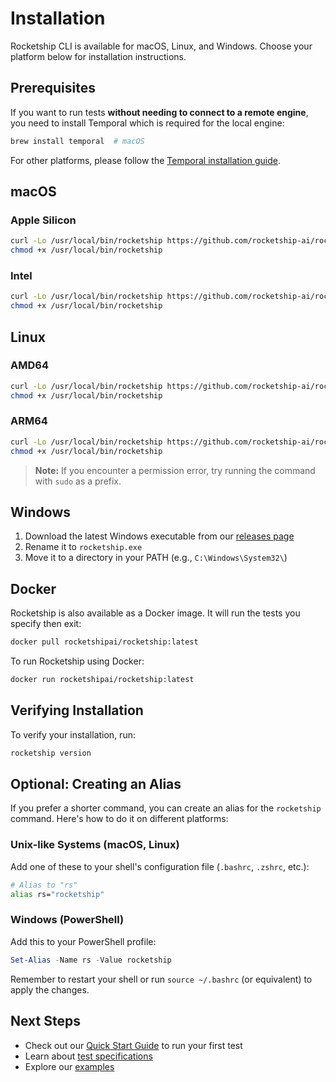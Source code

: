 # Installation

Rocketship CLI is available for macOS, Linux, and Windows. Choose your platform below for installation instructions.

## Prerequisites

If you want to run tests **without needing to connect to a remote engine**, you need to install Temporal which is required for the local engine:

```bash
brew install temporal  # macOS
```

For other platforms, please follow the [Temporal installation guide](https://docs.temporal.io/cli#install).

## macOS

### Apple Silicon

```bash
curl -Lo /usr/local/bin/rocketship https://github.com/rocketship-ai/rocketship/releases/latest/download/rocketship-darwin-arm64
chmod +x /usr/local/bin/rocketship
```

### Intel

```bash
curl -Lo /usr/local/bin/rocketship https://github.com/rocketship-ai/rocketship/releases/latest/download/rocketship-darwin-amd64
chmod +x /usr/local/bin/rocketship
```

## Linux

### AMD64

```bash
curl -Lo /usr/local/bin/rocketship https://github.com/rocketship-ai/rocketship/releases/latest/download/rocketship-linux-amd64
chmod +x /usr/local/bin/rocketship
```

### ARM64

```bash
curl -Lo /usr/local/bin/rocketship https://github.com/rocketship-ai/rocketship/releases/latest/download/rocketship-linux-arm64
chmod +x /usr/local/bin/rocketship
```
> **Note:** If you encounter a permission error, try running the command with `sudo` as a prefix.

## Windows

1. Download the latest Windows executable from our [releases page](https://github.com/rocketship-ai/rocketship/releases/latest/download/rocketship-windows-amd64.exe)
2. Rename it to `rocketship.exe`
3. Move it to a directory in your PATH (e.g., `C:\Windows\System32\`)

## Docker

Rocketship is also available as a Docker image. It will run the tests you specify then exit:

```bash
docker pull rocketshipai/rocketship:latest
```

To run Rocketship using Docker:

```bash
docker run rocketshipai/rocketship:latest
```

## Verifying Installation

To verify your installation, run:

```bash
rocketship version
```

## Optional: Creating an Alias

If you prefer a shorter command, you can create an alias for the `rocketship` command. Here's how to do it on different platforms:

### Unix-like Systems (macOS, Linux)

Add one of these to your shell's configuration file (`.bashrc`, `.zshrc`, etc.):

```bash
# Alias to "rs"
alias rs="rocketship"
```

### Windows (PowerShell)

Add this to your PowerShell profile:

```powershell
Set-Alias -Name rs -Value rocketship
```

Remember to restart your shell or run `source ~/.bashrc` (or equivalent) to apply the changes.

## Next Steps

- Check out our [Quick Start Guide](quickstart.md) to run your first test
- Learn about [test specifications](test-specs.md)
- Explore our [examples](examples.md)
